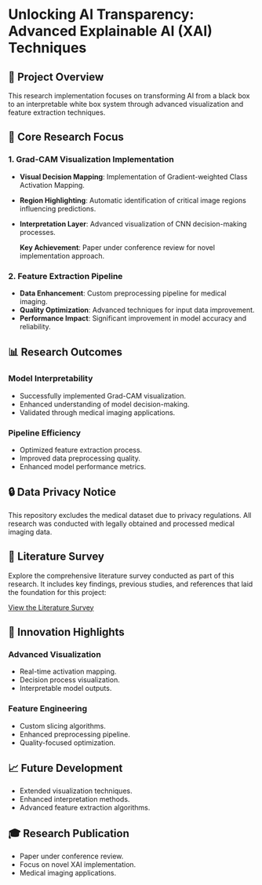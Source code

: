 # Unlocking AI Transparency: Advanced Explainable AI (XAI) Techniques

## 🎯 Project Overview
This research implementation focuses on transforming AI from a black box to an interpretable white box system through advanced visualization and feature extraction techniques.

## 🔬 Core Research Focus

### 1. Grad-CAM Visualization Implementation
- **Visual Decision Mapping**: Implementation of Gradient-weighted Class Activation Mapping.
- **Region Highlighting**: Automatic identification of critical image regions influencing predictions.
- **Interpretation Layer**: Advanced visualization of CNN decision-making processes.
  
  **Key Achievement**: Paper under conference review for novel implementation approach.

### 2. Feature Extraction Pipeline
- **Data Enhancement**: Custom preprocessing pipeline for medical imaging.
- **Quality Optimization**: Advanced techniques for input data improvement.
- **Performance Impact**: Significant improvement in model accuracy and reliability.

## 📊 Research Outcomes

### Model Interpretability
- Successfully implemented Grad-CAM visualization.
- Enhanced understanding of model decision-making.
- Validated through medical imaging applications.

### Pipeline Efficiency
- Optimized feature extraction process.
- Improved data preprocessing quality.
- Enhanced model performance metrics.

## 🔒 Data Privacy Notice
This repository excludes the medical dataset due to privacy regulations. All research was conducted with legally obtained and processed medical imaging data.

## 📂 Literature Survey
Explore the comprehensive literature survey conducted as part of this research. It includes key findings, previous studies, and references that laid the foundation for this project:

[View the Literature Survey](https://amritavishwavidyapeetham-my.sharepoint.com/:x:/g/personal/cb_en_u4cse21020_cb_students_amrita_edu/EdXhjARUa0pOpOELaW-4mtABwBCVxnGb7cWlqWZ9A85z7Q)

## 🚀 Innovation Highlights

### Advanced Visualization
- Real-time activation mapping.
- Decision process visualization.
- Interpretable model outputs.

### Feature Engineering
- Custom slicing algorithms.
- Enhanced preprocessing pipeline.
- Quality-focused optimization.

## 📈 Future Development
- Extended visualization techniques.
- Enhanced interpretation methods.
- Advanced feature extraction algorithms.

## 🎓 Research Publication
- Paper under conference review.
- Focus on novel XAI implementation.
- Medical imaging applications.
